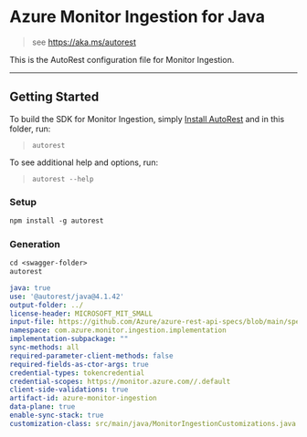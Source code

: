 # Azure Monitor Ingestion for Java

> see https://aka.ms/autorest

This is the AutoRest configuration file for Monitor Ingestion.

---
## Getting Started
To build the SDK for Monitor Ingestion, simply [Install AutoRest](https://aka.ms/autorest) and
in this folder, run:

> `autorest`

To see additional help and options, run:

> `autorest --help`

### Setup
```ps
npm install -g autorest
```

### Generation
```ps
cd <swagger-folder>
autorest
```

```yaml
java: true
use: '@autorest/java@4.1.42'
output-folder: ../
license-header: MICROSOFT_MIT_SMALL
input-file: https://github.com/Azure/azure-rest-api-specs/blob/main/specification/monitor/data-plane/ingestion/stable/2023-01-01/DataCollectionRules.json
namespace: com.azure.monitor.ingestion.implementation
implementation-subpackage: ""
sync-methods: all
required-parameter-client-methods: false
required-fields-as-ctor-args: true
credential-types: tokencredential
credential-scopes: https://monitor.azure.com//.default
client-side-validations: true
artifact-id: azure-monitor-ingestion
data-plane: true
enable-sync-stack: true
customization-class: src/main/java/MonitorIngestionCustomizations.java
```

